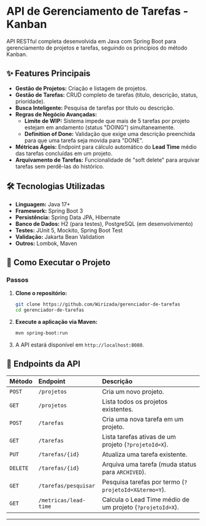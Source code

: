 # API de Gerenciamento de Tarefas - Kanban

API RESTful completa desenvolvida em Java com Spring Boot para gerenciamento de projetos e tarefas, seguindo os princípios do método Kanban.

## ✨ Features Principais

* **Gestão de Projetos:** Criação e listagem de projetos.
* **Gestão de Tarefas:** CRUD completo de tarefas (título, descrição, status, prioridade).
* **Busca Inteligente:** Pesquisa de tarefas por título ou descrição.
* **Regras de Negócio Avançadas:**
    * **Limite de WIP:** Sistema impede que mais de 5 tarefas por projeto estejam em andamento (status "DOING") simultaneamente.
    * **Definition of Done:** Validação que exige uma descrição preenchida para que uma tarefa seja movida para "DONE".
* **Métricas Ágeis:** Endpoint para cálculo automático do **Lead Time** médio das tarefas concluídas em um projeto.
* **Arquivamento de Tarefas:** Funcionalidade de "soft delete" para arquivar tarefas sem perdê-las do histórico.

## 🛠️ Tecnologias Utilizadas

* **Linguagem:** Java 17+
* **Framework:** Spring Boot 3
* **Persistência:** Spring Data JPA, Hibernate
* **Banco de Dados:** H2 (para testes), PostgreSQL (em desenvolvimento)
* **Testes:** JUnit 5, Mockito, Spring Boot Test
* **Validação:** Jakarta Bean Validation
* **Outros:** Lombok, Maven

## 🚀 Como Executar o Projeto

### Passos

1.  **Clone o repositório:**

    ```bash
    git clone https://github.com/Wirizada/gerenciador-de-tarefas
    cd gerenciador-de-tarefas
    ```

2.  **Execute a aplicação via Maven:**

    ```bash
    mvn spring-boot:run
    ```

3.  A API estará disponível em `http://localhost:8080`.

## 📝 Endpoints da API

| Método | Endpoint                    | Descrição                                                   |
| :----- | :-------------------------- | :---------------------------------------------------------- |
| `POST` | `/projetos`                 | Cria um novo projeto.                                       |
| `GET`  | `/projetos`                 | Lista todos os projetos existentes.                         |
| `POST` | `/tarefas`                  | Cria uma nova tarefa em um projeto.                         |
| `GET`  | `/tarefas`                  | Lista tarefas ativas de um projeto (`?projetoId=X`).        |
| `PUT`  | `/tarefas/{id}`             | Atualiza uma tarefa existente.                              |
| `DELETE`| `/tarefas/{id}`             | Arquiva uma tarefa (muda status para `ARCHIVED`).           |
| `GET`  | `/tarefas/pesquisar`        | Pesquisa tarefas por termo (`?projetoId=X&termo=Y`).        |
| `GET`  | `/metricas/lead-time`       | Calcula o Lead Time médio de um projeto (`?projetoId=X`).   |

---

